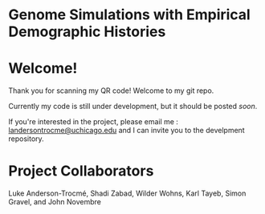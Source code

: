 # Genome Simulations with Empirical Demographic Histories

# Welcome!

Thank you for scanning my QR code! Welcome to my git repo. 

Currently my code is still under development, but it should be posted _soon_.

If you're interested in the project, please email me : landersontrocme@uchicago.edu and I can invite you to the develpment repository.




# Project Collaborators 
Luke Anderson-Trocmé, Shadi Zabad, Wilder Wohns, Karl Tayeb, Simon Gravel, and John Novembre


